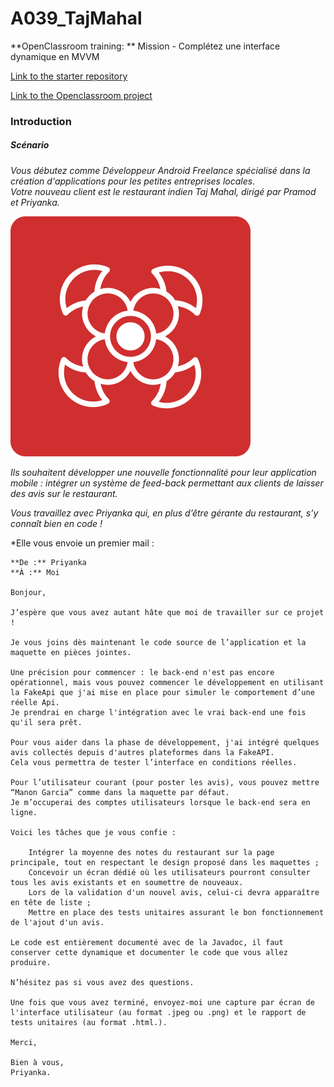 # A039_TajMahal  
  
**OpenClassroom training:  **
Mission - Complétez une interface dynamique en MVVM  
  
[Link to the starter repository](https://github.com/OpenClassrooms-Student-Center/Compl-tez-une-interface-dynamique-en-MVVM.git)  
  
[Link to the Openclassroom project](https://openclassrooms.com/fr/paths/527/projects/1635/143-mission---completez-une-interface-dynamique-en-mvvm)  
  
  
### Introduction  
  
##### Scénario  
  
*Vous débutez comme Développeur Android Freelance spécialisé dans la création d'applications pour les petites entreprises locales.*  
*Votre nouveau client est le restaurant indien Taj Mahal, dirigé par Pramod et Priyanka.*   

![TajMahal icon](app\src\main\res\drawable\ic_launcher.png)

*Ils souhaitent développer une nouvelle fonctionnalité pour leur application mobile : intégrer un système de feed-back permettant aux clients de laisser des avis sur le restaurant.*  
  
*Vous travaillez avec Priyanka qui, en plus d’être gérante du restaurant, s’y connaît bien en code !*  
  
*Elle vous envoie un premier mail :   

```
**De :** Priyanka  
**À :** Moi  
    
Bonjour,   
  
J’espère que vous avez autant hâte que moi de travailler sur ce projet !  
  
Je vous joins dès maintenant le code source de l’application et la maquette en pièces jointes.  
  
Une précision pour commencer : le back-end n'est pas encore opérationnel, mais vous pouvez commencer le développement en utilisant la FakeApi que j'ai mise en place pour simuler le comportement d’une réelle Api.  
Je prendrai en charge l'intégration avec le vrai back-end une fois qu'il sera prêt.  
  
Pour vous aider dans la phase de développement, j'ai intégré quelques avis collectés depuis d'autres plateformes dans la FakeAPI.  
Cela vous permettra de tester l’interface en conditions réelles.  
  
Pour l’utilisateur courant (pour poster les avis), vous pouvez mettre “Manon Garcia” comme dans la maquette par défaut.  
Je m’occuperai des comptes utilisateurs lorsque le back-end sera en ligne.   
  
Voici les tâches que je vous confie :  
  
    Intégrer la moyenne des notes du restaurant sur la page principale, tout en respectant le design proposé dans les maquettes ;  
    Concevoir un écran dédié où les utilisateurs pourront consulter tous les avis existants et en soumettre de nouveaux.  
    Lors de la validation d'un nouvel avis, celui-ci devra apparaître en tête de liste ;  
    Mettre en place des tests unitaires assurant le bon fonctionnement de l'ajout d'un avis.  
  
Le code est entièrement documenté avec de la Javadoc, il faut conserver cette dynamique et documenter le code que vous allez produire.  
  
N’hésitez pas si vous avez des questions.  
  
Une fois que vous avez terminé, envoyez-moi une capture par écran de l'interface utilisateur (au format .jpeg ou .png) et le rapport de tests unitaires (au format .html.).  

Merci,   
  
Bien à vous,  
Priyanka.  
```  

